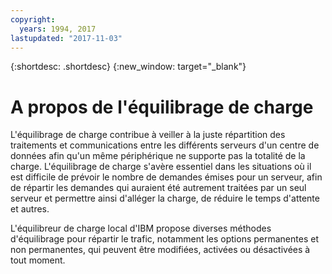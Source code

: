 ```yaml
---
copyright:
  years: 1994, 2017
lastupdated: "2017-11-03"
---
```


{:shortdesc: .shortdesc}
{:new_window: target="_blank"}

# A propos de l'équilibrage de charge

L'équilibrage de charge contribue à veiller à la juste répartition des traitements et communications entre les différents serveurs d'un centre de données afin qu'un même périphérique ne supporte pas la totalité de la charge. L'équilibrage de charge s'avère essentiel dans les situations où il est difficile de prévoir le nombre de demandes émises pour un serveur, afin de répartir les demandes qui auraient été autrement traitées par un seul serveur et permettre ainsi d'alléger la charge, de réduire le temps d'attente et autres. 

L'équilibreur de charge local d'IBM propose diverses méthodes d'équilibrage pour répartir le trafic, notamment les options permanentes et non permanentes, qui peuvent être modifiées, activées ou désactivées à tout moment.
